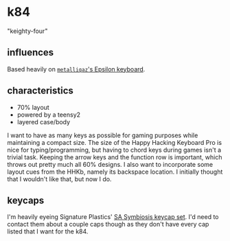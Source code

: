 # k84

"keighty-four"

## influences

Based heavily on [``metalliqaz``'s Epsilon keyboard](https://geekhack.org/index.php?topic=41390.0).

## characteristics

- 70% layout
- powered by a teensy2
- layered case/body

I want to have as many keys as possible for gaming purposes while maintaining a compact size.
The size of the Happy Hacking Keyboard Pro is nice for typing/programming, but having to chord keys during games isn't a trivial task.
Keeping the arrow keys and the function row is important, which throws out pretty much all 60% designs.
I also want to incorporate some layout cues from the HHKb, namely its backspace location.
I initially thought that I wouldn't like that, but now I do.

## keycaps

I'm heavily eyeing Signature Plastics' [SA Symbiosis keycap set](http://pimpmykeyboard.com/sa-symbiosis-keycap-set/). I'd need to contact them about a couple caps though as they don't have every cap listed that I want for the k84.